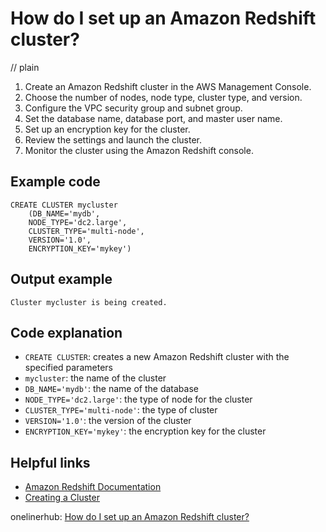 # How do I set up an Amazon Redshift cluster?
// plain

1. Create an Amazon Redshift cluster in the AWS Management Console.
2. Choose the number of nodes, node type, cluster type, and version.
3. Configure the VPC security group and subnet group.
4. Set the database name, database port, and master user name.
5. Set up an encryption key for the cluster.
6. Review the settings and launch the cluster.
7. Monitor the cluster using the Amazon Redshift console.

## Example code

```
CREATE CLUSTER mycluster
    (DB_NAME='mydb',
    NODE_TYPE='dc2.large',
    CLUSTER_TYPE='multi-node',
    VERSION='1.0',
    ENCRYPTION_KEY='mykey')
```

## Output example

```
Cluster mycluster is being created.
```

## Code explanation

- `CREATE CLUSTER`: creates a new Amazon Redshift cluster with the specified parameters
- `mycluster`: the name of the cluster
- `DB_NAME='mydb'`: the name of the database
- `NODE_TYPE='dc2.large'`: the type of node for the cluster
- `CLUSTER_TYPE='multi-node'`: the type of cluster
- `VERSION='1.0'`: the version of the cluster
- `ENCRYPTION_KEY='mykey'`: the encryption key for the cluster

## Helpful links
- [Amazon Redshift Documentation](https://docs.aws.amazon.com/redshift/latest/mgmt/welcome.html)
- [Creating a Cluster](https://docs.aws.amazon.com/redshift/latest/mgmt/working-with-clusters.html#create-cluster)

onelinerhub: [How do I set up an Amazon Redshift cluster?](https://onelinerhub.com/amazon-redshift/how-do-i-set-up-an-amazon-redshift-cluster)